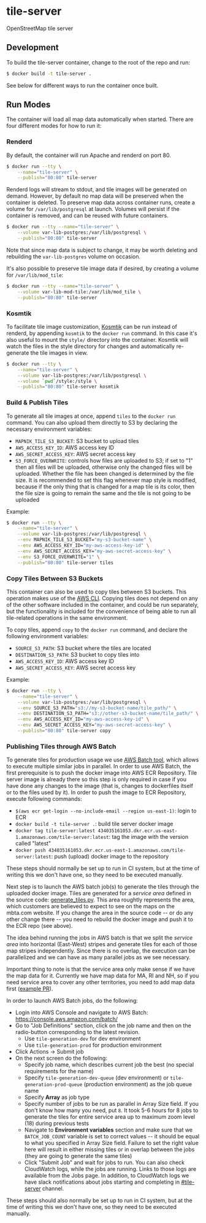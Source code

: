 # tile-server

OpenStreetMap tile server

## Development

To build the tile-server container, change to the root of the repo and run:

```bash
$ docker build -t tile-server .
```

See below for different ways to run the container once built.

## Run Modes

The container will load all map data automatically when started. There are four different modes for how to run it:

### Renderd

By default, the container will run Apache and renderd on port 80.

```bash
$ docker run --tty \
    --name="tile-server" \
    --publish="80:80" tile-server
```

Renderd logs will stream to stdout, and tile images will be generated on demand. However, by default no map data will be preserved when the container is deleted. To preserve map data across container runs, create a volume for `/var/lib/postgresql` at launch. Volumes will persist if the container is removed, and can be reused with future containers.

```bash
$ docker run --tty --name="tile-server" \
    --volume var-lib-postgres:/var/lib/postgresql \
    --publish="80:80" tile-server
```

Note that since map data is subject to change, it may be worth deleting and rebuilding the `var-lib-postgres` volume on occasion.

It's also possible to preserve tile image data if desired, by creating a volume for `/var/lib/mod_tile`:

```bash
$ docker run --tty --name="tile-server" \
    --volume var-lib-mod-tile:/var/lib/mod_tile \
    --publish="80:80" tile-server
```

### Kosmtik

To facilitate tile image customization, [Kosmtik](https://github.com/kosmtik/kosmtik) can be run instead of renderd, by appending `kosmtik` to the `docker run` command. In this case it's also useful to mount the `style/` directory into the container. Kosmtik will watch the files in the style directory for changes and automatically re-generate the tile images in view.

```bash
$ docker run --tty \
    --name="tile-server" \
    --volume var-lib-postgres:/var/lib/postgresql \
    --volume `pwd`/style:/style \
    --publish="80:80" tile-server kosmtik
```

### Build & Publish Tiles

To generate all tile images at once, append `tiles` to the `docker run` command. You can also upload them directly to S3 by declaring the necessary environment variables:
* `MAPNIK_TILE_S3_BUCKET`: S3 bucket to upload tiles
* `AWS_ACCESS_KEY_ID`: AWS access key ID
* `AWS_SECRET_ACCESS_KEY`: AWS secret access key
* `S3_FORCE_OVERWRITE`: controls how files are uploaded to S3; if set to "1" then all files will be uploaded, otherwise only the changed files will be uploaded. Whether the file has been changed is determined by the file size. It is recommended to set this flag whenever map style is modified, because if the only thing that is changed for a map tile is its color, then the file size is going to remain the same and the tile is not going to be uploaded

Example:

```bash
$ docker run --tty \
    --name="tile-server" \
    --volume var-lib-postgres:/var/lib/postgresql \
    --env MAPNIK_TILE_S3_BUCKET="my-s3-bucket-name" \
    --env AWS_ACCESS_KEY_ID="my-aws-access-key-id" \
    --env AWS_SECRET_ACCESS_KEY="my-aws-secret-access-key" \
    --env S3_FORCE_OVERWRITE="1" \
    --publish="80:80" tile-server tiles
```

### Copy Tiles Between S3 Buckets

This container can also be used to copy tiles between S3 buckets. This operation makes use of the [AWS CLI](https://aws.amazon.com/cli/). Copying tiles does not depend on any of the other software included in the container, and could be run separately, but the functionality is included for the convenience of being able to run all tile-related operations in the same environment.

To copy tiles, append `copy` to the `docker run` command, and declare the following environment variables:

* `SOURCE_S3_PATH`: S3 bucket where the tiles are located
* `DESTINATION_S3_PATH`: S3 bucket to copy tiles into
* `AWS_ACCESS_KEY_ID`: AWS access key ID
* `AWS_SECRET_ACCESS_KEY`: AWS secret access key

Example:

```bash
$ docker run --tty \
    --name="tile-server" \
    --volume var-lib-postgres:/var/lib/postgresql \
    --env SOURCE_S3_PATH="s3://my-s3-bucket-name/tile_path/" \
    --env DESTINATION_S3_PATH="s3://other-s3-bucket-name/tile_path/" \
    --env AWS_ACCESS_KEY_ID="my-aws-access-key-id" \
    --env AWS_SECRET_ACCESS_KEY="my-aws-secret-access-key" \
    --publish="80:80" tile-server copy
```

### Publishing Tiles through AWS Batch

To generate tiles for production usage we use [AWS Batch tool](https://aws.amazon.com/batch/), which allows to execute multiple similar jobs in parallel. In order to use AWS Batch, the first prerequisite is to push the docker image into AWS ECR Repository. Tile server image is already there so this step is only required in case if you have done any changes to the image (that is, changes to dockerfiles itself or to the files used by it). In order to push the image to ECR Repository, execute following commands:

* `$(aws ecr get-login --no-include-email --region us-east-1)`: login to ECR
* `docker build -t tile-server .`: build tile server docker image
* `docker tag tile-server:latest 434035161053.dkr.ecr.us-east-1.amazonaws.com/tile-server:latest`: tag the image with the version called "latest"
* `docker push 434035161053.dkr.ecr.us-east-1.amazonaws.com/tile-server:latest`: push (upload) docker image to the repository

These steps should normally be set up to run in CI system, but at the time of writing this we don't have one, so they need to be executed manually.



Next step is to launch the AWS batch job(s) to generate the tiles through the uploaded docker image. Tiles are generated for a _service area_ defined in the source code: [generate_tiles.py](https://github.com/mbta/tile-server/blob/master/etc/generate_tiles.py#L195-L198). This area roughtly represents the area, which customers are believed to expect to see on the maps on the mbta.com website. If you change the area in the source code -- or do any other change there -- you need to rebuild the docker image and push it to the ECR repo (see above).

The idea behind running the jobs in AWS batch is that we split the _service area_ into horizontal (East-West) stripes and generate tiles for each of those map stripes independently. Since there is no overlap, the execution can be parallelized and we can have as many parallel jobs as we see necessary.

Important thing to note is that the service area only make sense if we have the map data for it. Currently we have map data for MA, RI and NH, so if you need service area to cover any other territories, you need to add map data first ([example PR](https://github.com/mbta/tile-server/pull/12/files)).

In order to launch AWS Batch jobs, do the following:
* Login into AWS Console and navigate to AWS Batch: https://console.aws.amazon.com/batch/
* Go to "Job Definitions" section, click on the job name and then on the radio-button corresponding to the latest revision.
  * Use `tile-generation-dev` for dev environment
  * Use `tile-generation-prod` for production environment
* Click Actions -> Submit job
* On the next screen do the following:
  * Specify job name, which describes current job the best (no special requirements for the name)
  * Specify `tile-generation-dev-queue` (dev environment) or `tile-generation-prod-queue` (production environment) as the job queue name
  * Specify **Array** as job type
  * Specify number of jobs to be run as parallel in Array Size field. If you don't know how many you need, put `8`. It took 5-6 hours for 8 jobs to generate the tiles for entire service area up to maximum zoom level (18) during previous tests
  * Navigate to **Environment variables** section and make sure that we `BATCH_JOB_COUNT` variable is set to correct values -- it should be equal to what you specified in Array Size field. Failure to set the right value here will result in either missing tiles or in overlap between the jobs (they are going to generate the same tiles)
  * Click "Submit Job" and wait for jobs to run. You can also check CloudWatch logs, while the jobs are running. Links to those logs are available from the Jobs page. In addition, to CloudWatch logs we have slack notifications about jobs starting and completing in [#tile-server](https://mbtace.slack.com/messages/CHXHTUGMU) channel.

These steps should also normally be set up to run in CI system, but at the time of writing this we don't have one, so they need to be executed manually.
